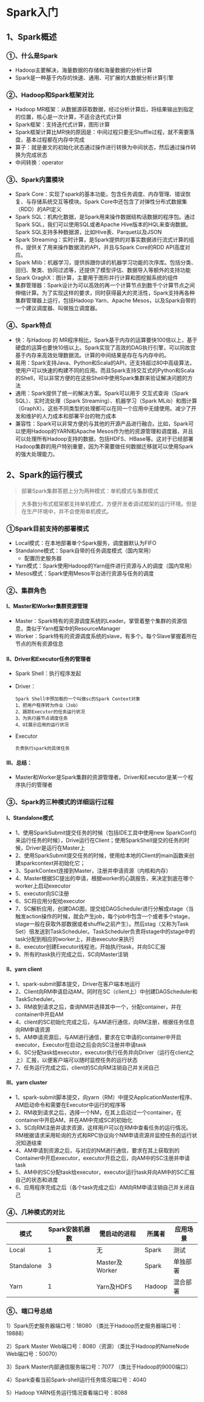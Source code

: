 # Spark入门

## 1、Spark概述

### ①、什么是Spark

* Hadoop主要解决，海量数据的存储和海量数据的分析计算
* Spark是一种基于内存的快速、通用、可扩展的大数据分析计算引擎

### ②、Hadoop和Spark框架对比

* Hadoop MR框架：从数据源获取数据，经过分析计算后，将结果输出到指定的位置，核心是一次计算，不适合迭代式计算
* Spark框架：支持迭代式计算，图形计算
* Spark框架计算比MR快的原因是：中间过程只要无Shuffle过程，就不需要落盘，基本过程都在内存中完成
* 算子：就是姜文的初始化状态通过操作进行转换为中间状态，然后通过操作转换为完成状态
* 中间转换：operator

### ③、Spark内置模块

* Spark Core：实现了spark的基本功能，包含任务调度、内存管理、错误恢复、与存储系统交互等模块。Spark Core中还包含了对弹性分布式数据集（RDD）的API定义
* Spark SQL：机构化数据，是Spark用来操作数据结构话数据的程序包。通过Spark SQL，我们可以使用SQL或者Apache Hive版本的HQL来查询数据。Spark SQL支持多种数据源，比如Hive表、Parquet以及JSON
* Spark Streaming：实时计算，是Spark提供的对事实数据进行流式计算的组件。提供关了用来操作数据流的API，并且与Spark Core的RDD API高度对应。
* Spark Mlib：机器学习，提供拆跟你讲的机器学习功能的次序库。包括分类、回归、聚类、协同过滤等，还提供了模型评估、数据导入等额外的支持功能
* Spark GraghX：图计算，主要用于图形并行计算和图挖掘系统的组件
* 集群管理器：Spark设计为可以高效的再一个计算节点到数千个计算节点之间伸缩计算。为了实现这样的要求，同时获得最大的灵活性，Spark支持再各种集群管理器上运行，包括Hadoop Yarn、Apache Mesos，以及Spark自带的一个建议调度器、叫做独立调度器。

### ④、Spark特点

* 快：与Hadoop 的 MR程序相比，Spark基于内存的运算要快100倍以上，基于硬盘的运算也要快10倍以上。Spark实现了高效的DAG执行引擎，可以同故宫基于内存来高效处理数据流。计算的中间结果是存在与内存中的。
* 易用：Spark支持Java、Python和Scala的API，还支持超过80中高级算法，使用户可以快速的构建不同的应用。而且Spark支持交互式的Python和Scala的Shell，可以非常方便的在这些Shell中使用Spark集群来验证解决问题的方法
* 通用：Spark提供了统一的解决方案。Spark可以用于 交互式查询（Spark SQL）、实时流处理（Spark Streaming）、机器学习（Spark MLib）和图计算（GraphX）。这些不同类型的处理都可以在同一个应用中无缝使用。减少了开发和维护的人力成本和部署平台的物力成本
* 兼容性：Spark可以非常方便的与其他的开源产品进行融合。比如，Spark可以使用Hadoop的YARN和Apache Mesos作为他的资源管理和调度器，并且可以处理所有Hadoop支持的数据，包括HDFS、HBase等。这对于已经部署Hadoop集群的用户特别重要，因为不需要做任何数据迁移就可以使用Spark的强大处理能力。

## 2、Spark的运行模式

> 部署Spark集群答题上分为两种模式：单机模式与集群模式

> 大多数分布式框架都支持单机模式，方便开发者调试框架的运行环境。但是在生产环境中，并不会使用单机模式。

### ①Spark目前支持的部署模式

* Local模式：在本地部署单个Spark服务，调度器默认为FIFO
* Standalone模式：Spark自带的任务调度模式（国内常用）
  * 配置历史服务器
* Yarn模式：Spark使用Hadoop的Yarn组件进行资源与人的调度（国内常用）
* Mesos模式：Spark使用Mesos平台进行资源与任务的调度

### ②、集群角色

#### Ⅰ、Master和Worker集群资源管理

* Master：Spark特有的资源调度系统的Leader。掌管着整个集群的资源信息，类似于Yarn框架中的ResourceManager
* Worker：Spark特有的资源调度系统的slave，有多个。每个Slave掌握着所在节点的所有资源信息

#### Ⅱ、Driver和Executor任务的管理者

* Spark Shell：执行程序发起

* Driver：

  ```
  Spark Shell中预加载的一个叫做sc的Spark Context对象
  1、把用户程序转为作业（Job）
  2、跟踪Executor的任务运行状况
  3、为执行器节点调度任务
  4、UI展示应用的运行状况
  ```

* Executor

  ```
  负责执行spark的具体任务
  ```

#### Ⅲ、总结：

* Master和Worker是Spark集群的资源管理者。Driver和Executor是某一个程序执行的管理者

### ③、Spark的三种模式的详细运行过程

#### Ⅰ、Standalone模式

* 1、使用SparkSubmit提交任务的时候（包括IDE工具中使用new SparkConf()来运行任务的时候），Drive运行在Client；使用SparkShell提交的任务的时候，Driver是运行在Master上
* 2、使用SparkSubmit提交任务的时候，使用给本地的Client的main函数来创建sparkcontext并初始化它；
* 3、SparkContext连接到Master，注册并申请资源（内核和内存）
* 4、Master根据SC提出的申请，根据worker的心跳报告，来决定到底在哪个worker上启动executor
* 5、executor向SC注册
* 6、SC将应用分配给executor
* 7、SC解析应用，创建DAG图，提交给DAGScheduler进行分解成stage（当触发action操作的时候，就会产生job，每个job中包含一个或者多个stage，stage一般在获取外部数据或者shuffle之前产生）。然后stag（又称为Task Set）倍发送到TaskScheduler。TaskScheduler负责将stage中的stage中的task分配到相应的worker上，并由executor来执行
* 8、executor创建Executor线程池，开始执行task，并向SC汇报
* 9、所有的task执行完成之后，SC向Master注销

#### Ⅱ、yarn client

* 1、spark-submit脚本提交，Driver在客户端本地运行
* 2、Client向RM申请启动AM，同时在SC（client上）中创建DAGScheduler和TaskScheduler。
* 3、RM收到请求之后，查询NM并选择其中一个，分配container，并在container中开启AM
* 4、client的SC初始化完成之后，与AM进行通信，向RM注册，根据任务信息向RM申请资源
* 5、AM申请资源后，与AM进行通信，要求在它申请的container中开启executor，Executor在启动之后会向SC注册并申请task
* 6、SC分配task给executor，executor执行任务并向Driver（运行在client之上）汇报，以便客户端可以随时监控任务的运行状态
* 7、任务运行完成之后，client的SC向RM注销自己并关闭自己

#### Ⅲ、yarn cluster

* 1、spark-submit脚本提交，向yarn（RM）中提交ApplicationMaster程序、AM启动命令和需要在Executor中运行的程序等
* 2、RM收到请求之后，选择一个NM，在其上启动过一个container，在container中开启AM，并在AM中完成SC的初始化
* 3、SC向RM注册并请求资源，这样用户可以在RM中查看任务的运行情况。RM根据请求采用轮询的方式和RPC协议向个NM申请资源并监控任务的运行状况知道结束
* 4、AM申请到资源之后，与对应的NM进行通信，要求在其上获取到的Container中开启executor，executor开启之后，向AM中的SC注册并申请task
* 5、AM中的SC分配task给executor，executor运行task并向AM中的SC汇报自己的状态和进度
* 6、应用程序完成之后（各个task完成之后）AM向RM申请注销自己并关闭自己

### ④、几种模式的对比

| 模式       | Spark安装机器数 | 需启动的进程   | 所属者 | 应用场景 |
| ---------- | --------------- | -------------- | ------ | -------- |
| Local      | 1               | 无             | Spark  | 测试     |
| Standalone | 3               | Master及Worker | Spark  | 单独部署 |
| Yarn       | 1               | Yarn及HDFS     | Hadoop | 混合部署 |

### ⑤、端口号总结

1）Spark历史服务器端口号：18080         （类比于Hadoop历史服务器端口号：19888）

2）Spark Master Web端口号：8080（资源）（类比于Hadoop的NameNode Web端口号：50070）

3）Spark Master内部通信服务端口号：7077    （类比于Hadoop的9000端口）

4）Spark查看当前Spark-shell运行任务情况端口号：4040

5）Hadoop YARN任务运行情况查看端口号：8088